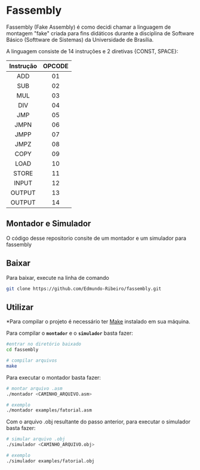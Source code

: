 # Fassembly
Fassembly (Fake Assembly) é como decidi chamar a linguagem de montagem "fake" criada para fins didáticos durante a disciplina de 
Software Básico (Softtware de Sistemas) da Universidade de Brasília.

A linguagem consiste de 14 instruções e 2 diretivas {CONST, SPACE}:

| Instrução | OPCODE |
| :---: | :---: | 
| ADD | 01 | 
| SUB | 02 | 
| MUL | 03 | 
| DIV | 04 | 
| JMP | 05 | 
| JMPN | 06 | 
| JMPP | 07 | 
| JMPZ | 08 | 
| COPY | 09 | 
| LOAD | 10 | 
| STORE | 11 | 
| INPUT | 12 | 
| OUTPUT | 13 | 
| OUTPUT | 14 | 

## Montador e Simulador
O código desse repositorio consite de um montador e um simulador para fassembly

## Baixar
Para baixar, execute na linha de comando 
```sh
git clone https://github.com/Edmundo-Ribeiro/fassembly.git
```

## Utilizar
*Para compilar o projeto é necessário ter [Make](https://www.gnu.org/software/make/) instalado em sua máquina.

Para compilar o **`montador`** e o **`simulador`** basta fazer:

```sh
#entrar no diretório baixado
cd fassembly

# compilar arquivos 
make
```
Para executar o montador basta fazer:
```sh
# montar arquivo .asm
./montador <CAMINHO_ARQUIVO.asm>

# exemplo
./montador examples/fatorial.asm
```
Com o arquivo .obj resultante do passo anterior, para executar o simulador basta fazer:

```sh
# simular arquivo .obj
./simulador <CAMINHO_ARQUIVO.obj>

# exemplo
./simulador examples/fatorial.obj
